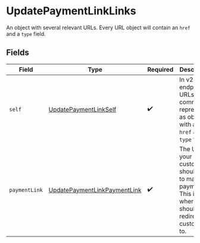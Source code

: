 # UpdatePaymentLinkLinks

An object with several relevant URLs. Every URL object will contain an `href` and a `type` field.


## Fields

| Field                                                                                                      | Type                                                                                                       | Required                                                                                                   | Description                                                                                                |
| ---------------------------------------------------------------------------------------------------------- | ---------------------------------------------------------------------------------------------------------- | ---------------------------------------------------------------------------------------------------------- | ---------------------------------------------------------------------------------------------------------- |
| `self`                                                                                                     | [UpdatePaymentLinkSelf](../../models/operations/UpdatePaymentLinkSelf.md)                                  | :heavy_check_mark:                                                                                         | In v2 endpoints, URLs are commonly represented as objects with an `href` and `type` field.                 |
| `paymentLink`                                                                                              | [UpdatePaymentLinkPaymentLink](../../models/operations/UpdatePaymentLinkPaymentLink.md)                    | :heavy_check_mark:                                                                                         | The URL your customer should visit to make the payment. This is where you should redirect the customer to. |
